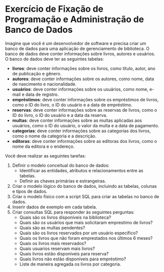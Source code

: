 
# Exercício de Fixação de Programação e Administração de Banco de Dados

Imagine que você é um desenvolvedor de software e precisa criar um banco de dados para uma aplicação de gerenciamento de biblioteca. O banco de dados deve conter informações sobre livros, autores e usuários.
O banco de dados deve ter as seguintes tabelas:
- **livros**: deve conter informações sobre os livros, como título, autor, ano de publicação e gênero.
- **autores**: deve conter informações sobre os autores, como nome, data de nascimento e nacionalidade.
- **usuários**: deve conter informações sobre os usuários, como nome, e-mail e data de registro.
- **empréstimos**: deve conter informações sobre os empréstimos de livros, como o ID do livro, o ID do usuário e a data de empréstimo.
- **reservas**: deve conter informações sobre as reservas de livros, como o ID do livro, o ID do usuário e a data da reserva.
- **multas**: deve conter informações sobre as multas aplicadas aos usuários, como o ID do usuário, o valor da multa e a data de pagamento.
- **categorias**: deve conter informações sobre as categorias dos livros, como o nome da categoria e a descrição.
- **editoras**: deve conter informações sobre as editoras dos livros, como o nome da editora e o endereço.
  

Você deve realizar as seguintes tarefas:
1. Definir o modelo conceitual do banco de dados:
   - Identificar as entidades, atributos e relacionamentos entre as tabelas.
   - Definir as chaves primárias e estrangeiras.
2. Criar o modelo lógico do banco de dados, incluindo as tabelas, colunas e tipos de dados.
3. Criar o modelo físico com a script SQL para criar as tabelas no banco de dados.
4. Inserir dados de exemplo em cada tabela.
5. Criar consultas SQL para responder às seguintes perguntas:
   - Quais são os livros disponíveis na biblioteca?
   - Quais são os usuários que mais solicitaram emprestimo de livros?
   - Quais são as multas pendentes?
   - Quais são os livros reservados por um usuário específico?
   - Quais os livros que não foram emprestados nos últimos 6 meses?
   - Quais os livros mais reservados?
   - Quais usuarios reservam mais livros?
   - Quais livros estão disponíveis para reserva?
   - Quais livros não estão disponíveis para empréstimo?
   - Liste de maneira agregada os livros por categoria.
  